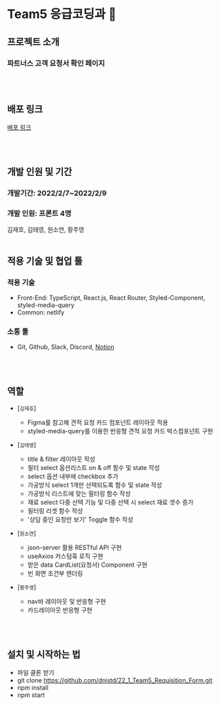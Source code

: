 # Team5 응급코딩과 🚨

## 프로젝트 소개

### 파트너스 고객 요청서 확인 페이지

<br/><br/>

## 배포 링크

<a href="https://dreamy-euclid-5b6cf4.netlify.app">배포 링크</a>

<br/><br/>

## 개발 인원 및 기간

### 개발기간: 2022/2/7~2022/2/9

### 개발 인원: 프론트 4명

김재호, 김태영, 원소연, 황주영
<br/><br/>

## 적용 기술 및 협업 툴

### 적용 기술

- Front-End: TypeScript, React.js, React Router, Styled-Component, styled-media-query
- Common: netlify

### 소통 툴

- Git, Github, Slack, Discord, <a href="https://olive-trapezoid-dec.notion.site/3-17108ba499b04d8bb48d2507bbf00cdd">Notion</a>

<br/><br/>

## 역할

- [`김재호`]
  - Figma를 참고해 견적 요청 카드 컴포넌트 레이아웃 적용
  - styled-media-query를 이용한 반응형 견적 요청 카드 박스컴포넌트 구현

- [`김태영`]
  - title & filter 레이아웃 작성
  - 필터 select 옵션리스트 on & off 함수 및 state 작성
  - select 옵션 내부에 checkbox 추가
  - 가공방식 select 1개만 선택되도록 함수 및 state 작성
  - 가공방식 리스트에 맞는 필터링 함수 작성
  - 재료 select 다중 선택 기능 및 다중 선택 시 select 재료 갯수 증가
  - 필터링 리셋 함수 작성
  - '상담 중인 요청만 보기' Toggle 함수 작성

- [`원소연`]
  - json-server 활용 RESTful API 구현
  - useAxios 커스텀훅 로직 구현
  - 받은 data CardList(요청서) Component 구현
  - 빈 화면 조건부 렌더링

- [`황주영`]
  - nav바 레이아웃 및 반응형 구현 
  - 카드레이아웃 반응형 구현
  
<br/><br/>

## 설치 및 시작하는 법

- 파일 클론 받기
- git clone https://github.com/dnjstd/22_1_Team5_Requisition_Form.git
- npm install
- npm start
  </br>
